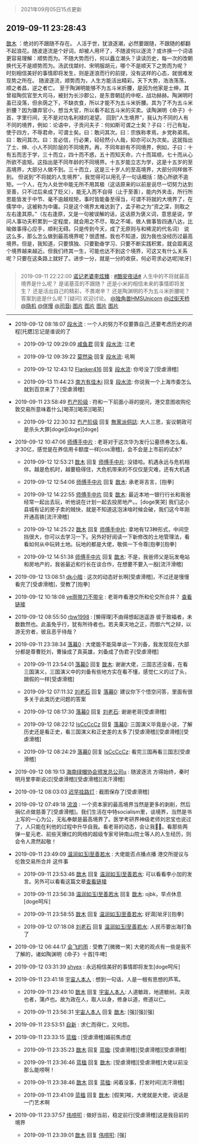 > 2021年09月05日15点更新
<link rel="stylesheet" href="https://cdn.jsdelivr.net/gh/taotie6/sampleJSON@main/css/photo_show.css">


 ## 2019-09-11 23:28:43 

 [㪚木](https://www.coolapk.com/feed/13762981?shareKey=ZGM3Mzg0YTI4MTY3NjEzMTc0ZDQ~) ：绝对的不跟随不存在。
人活于世，犹浪逐潮，必然要跟随，不跟随的都翻不起浪花。随波逐流是个好词，却被人用坏了，不随波何以逐流？或许换一个词语更容易理解：顺势而为。不随大势而行，何以矗立潮头？读读历史，每一次的改朝换代无不是顺势而为。汤武伐桀纣、宋明服胡元，哪个不是顺天下之势而为呢？<!--break-->
时刻相信美好的事情即将发生，则是逐浪而行的前提，没有这样的心态，就很难发现势之所在。
随波逐流，顺势而为，人生方能活出精彩。天下大势，浩浩荡荡，顺之者昌，逆之者亡。
至于陶渊明能够不为五斗米折腰，是因为他家是士绅，其曾祖陶侃官至大司马，被封为长沙郡公，是东晋朝廷的中枢，战功赫赫。陶渊明时虽已没落，但余荫之下，不缺衣食，所以才能不为五斗米折腰。其为了不为五斗米折腰？因为嫌弃官小，想当大官，所以看不起五斗米的买卖。读陶渊明《命子》十首，字里行间，无不是对功名利禄的渴望。
回到“人生境界”，我认为不同的人有不同的境界，例如：论语中，子贡问夫子：何如斯可谓之士矣？子曰：行己有耻，使于四方，不辱君命，可谓士矣。曰：敢问其次。曰：宗族称孝焉，乡党称弟焉。曰：敢问其次。曰：言必信，行必果，硁硁然小人哉，抑亦可以为次矣。这就指出了士、绅、小人不同阶层的不同境界。再，不同年龄有不同境界，例如，子曰：十有五而志于学，三十而立，四十而不惑，五十而知天命，六十而耳顺，七十而从心所欲不逾矩。这指出是不同年龄的不同境界。十五岁能立志为学，这是十五岁的至高境界，大部分人做不到。三十而立，这是三十岁人的至高境界，大部分同样做不到。
但说到“不将就的人生境界”，我觉得可以用孔子一句话概括：随心所欲不逾矩。一个人，在为人处世中能无所不用其极（这话原来的以前是说尽一切努力达到至善，只不过后来成了贬义），能无入而不自得（止于至善），能内外夹击，所行所思能皆发于中节、毫不逾越规矩，事时皆能备至得当，可谓不将就的大境界了，在儒学中，这被称为中庸。只是这个境界太难达到了，孟子称之为“资之深，则取之左右逢其原。”（左右逢原，又是一句被误解的话，这话原为褒义词，意思是说，学问人事功夫积累到一定程度，就会用之不尽，取之不竭，做人做事皆四通八达，比喻做事得心应手，顺利无碍。只是传到今天，成了无原则与和稀泥的代名词）
说这么多，那么怎么做到最高境界呢？很遗憾，我也不知道，因为我也没经历过最高境界。但是，我知道，只要慎独、只要勤奋学习、只要不断实践积累，就会距离这个境界越来越近。但我们终其一生，可能也达不到这个境界，可这又有什么关系呢？只要在这条路上就好了。进步一分，就是一分的收获，何必苛求必达呢[呲牙] 

<div class="album">
<img class="img-item" src="" />
</div>

> 2019-09-11 22:22:00 
> [诺记老婆李炫臻](https://www.coolapk.com/feed/13761903?shareKey=MDA2NGNkZTc3Zjg5NjEzMTc0ZDQ~) : <a class="feed-link-tag" href="/t/酷安夜话?type=0">#酷安夜话#</a> 人生中的不将就最高境界是什么呢？ 是诺基亚的不跟随？ 还是小米的相信未来的事情即将发生？ 还是活出自己的精彩，不畏艰辛？ 还是陶渊明的不为五斗米折腰呢？ 答案到底是什么呢？[疑问] 欢迎讨论。 <a class="feed-link-uname" href="/u/独角兽HMSUnicorn">@独角兽HMSUnicorn</a> <a class="feed-link-uname" href="/u/过街天桥">@过街天桥</a> <a class="feed-link-uname" href="/u/隐机">@隐机</a> <a class="feed-link-uname" href="/u/佯慢">@佯慢</a> <a class="feed-link-uname" href="/u/司音i">@司音i</a> 
[图片](http://image.coolapk.com/feed/2019/0911/22/2802596_a19f1465_1713_7517@1080x1920.jpeg)
[图片](http://image.coolapk.com/feed/2019/0911/22/2802596_f7e1bdd8_1713_7519@1080x1920.jpeg)
[图片](http://image.coolapk.com/feed/2019/0911/22/2802596_3470d8e5_1713_7521@1080x1920.jpeg)
[图片](http://image.coolapk.com/feed/2019/0911/22/2802596_42f54cf3_1713_7523@1080x1920.jpeg)

 ------- 

- 2019-09-12 08:18:07 [段水流](uid=735202) : 一个人的努力不仅要靠自己,还要考虑历史的进程[托腮]忘记是谁说的了 

    - 2019-09-12 09:29:09 [咸鱼君](uid=573545) 回复 [段水流](uid=735202): 江老 

    - 2019-09-12 09:39:22 [莫然染](uid=704691) 回复 [段水流](uid=735202): 吼啊 

    - 2019-09-12 12:43:12 [Flanker416](uid=447843) 回复 [段水流](uid=735202): 你号没了[受虐滑稽] 

    - 2019-09-13 11:44:23 [南方有佳木i](uid=955982) 回复 [段水流](uid=735202): 你说我一个上海市委怎么就到百京来了？[受虐滑稽] 

- 2019-09-11 23:58:49 [冇产阶级](uid=594544) : 符和一下前面小哥的提问，港交意图收购伦敦交易所意味着什么[喝茶][喝茶][喝茶] 

    - 2019-09-12 22:30:32 [冇产阶级](uid=594544) 回复 [無黨派侗誌](uid=963651): 大人三思，妄议朝政可是杀头大罪[doge][doge][doge] 

- 2019-09-12 10:47:06 [师傅手中片](uid=1467971) : 老哥对于这次华为发行公墓债券怎么看。才30亿，感觉是在养信用卡额度一样[cos滑稽]，会不会是上市前的试水? 

    - 2019-09-12 12:53:21 [㪚木](uid=1081091) 回复 [师傅手中片](uid=1467971): 没错哈。机遇永远与危机相伴。越是危机时，越要稳得住，大危机带来的不仅仅是灾难，还有大机遇 

    - 2019-09-12 12:54:06 [师傅手中片](uid=1467971) 回复 [㪚木](uid=1081091): 承老哥吉言，[抱拳] 

    - 2019-09-12 14:22:55 [师傅手中片](uid=1467971) 回复 [㪚木](uid=1081091): 最近本地一银行行长和我爸经常一起出去玩，听他说在计划一起去投房地产。。[doge笑哭] 我们这小县城有证的房子卖的贼快，就是不知道这泡沫啥时候会破，我们这今年刚开通高铁[流汗滑稽] 

    - 2019-09-12 14:25:22 [㪚木](uid=1081091) 回复 [师傅手中片](uid=1467971): 拿地有123种形式，中间空挡很大，你可以去学习一下。另外好好阅读一下新修改的土地管理法，看看如何从中玩转土地。玩地的都是大佬，敬佩一下令尊[抱拳][抱拳] 

    - 2019-09-12 14:51:38 [师傅手中片](uid=1467971) 回复 [㪚木](uid=1081091): 不是，我爸师父是玩发电站和房地产的，我爸最近和行长在谈合作，在想要不要入一股[流汗滑稽] 

- 2019-09-12 13:08:51 [dk小暗](uid=1335269) : 这次的动态好长啊[受虐滑稽]，不过还是慢慢看完了[受虐滑稽]，受教了[抱拳] 

- 2019-09-12 10:18:08 [ye雨带刀不带伞](uid=1719173) : 老哥咋看港交所和伦交所合并？
<a class="feed-link-url" href="http://iphone.myzaker.com/l.php?l=5d78e3dd8e9f0965581eea42" title="http://iphone.myzaker.com/l.php?l=5d78e3dd8e9f0965581eea42" target="_blank" rel="nofollow">查看链接</a> 

- 2019-09-12 08:55:50 [rbw1998](uid=602980) : [懒得理]不由得想起逍遥游  彼于致福者，未数数然也。此虽免乎行，犹有所待者也。若夫乘天地之正，而御六气之辩，以游无穷者，彼且恶乎待哉？ 

- 2019-09-11 23:38:34 [落幕0](uid=1382501) : 大佬能不能简单谈一下刘备，我发现现在大部分都是尊曹贬刘，曹操成了真英雄，刘备成了伪君子[受虐滑稽] 

    - 2019-09-11 23:54:01 [落幕0](uid=1382501) 回复 [㪚木](uid=1081091): 谢谢大佬，三国志还没看，在看三国演义，三国演义中的刘备有些地方实在看不懂，感觉仁义的过了头，跟假的一样[受虐滑稽] 

    - 2019-09-12 07:11:32 [刘老石](uid=2738848) 回复 [落幕0](uid=1382501): 建议你下个悟空问答，里面有很多关于此类历史问题的答案 

    - 2019-09-12 08:17:30 [落幕0](uid=1382501) 回复 [刘老石](uid=2738848): 谢谢老哥[受虐滑稽] 

    - 2019-09-12 08:22:12 [IsCcCcCz](uid=1309064) 回复 [落幕0](uid=1382501): 三国演义毕竟是小说，了解历史还是看正史，看三国演义和正史差的太多了[受虐滑稽][受虐滑稽][受虐滑稽] 

    - 2019-09-12 08:24:29 [落幕0](uid=1382501) 回复 [IsCcCcCz](uid=1309064): 看完三国再看三国志[受虐滑稽] 

- 2019-09-12 08:19:13 [海南绿帽协会颁发总公司u](uid=2767913) : 随波逐流 方得始终，秦时明月里李斯说过[受虐滑稽][受虐滑稽][流汗滑稽] 

- 2019-09-12 08:03:03 [迟早挂路灯](uid=874366) : 截图保存了[受虐滑稽] 

- 2019-09-12 07:49:18 [流浪](uid=469177) : 一个资本家的最高境界当然是更多的剥削，然后捐亿点做慈善了[受虐滑稽]。我们生活在中特socialism里，谈境界，当然是书上写的一心为公，无私奉献是最高境界了。医学考研界神级老师刘忠宝也说过了，人只能在利他的过程中升华自我。看老哥的动态，会让我🍋🍋<!--break-->。看那些两弹一星元老、前些天爆红的网络的超级专家号钟南山院士等人的人生经历，则会令人肃然起敬！ 

- 2019-09-11 23:49:09 [温润如玉l至善若水](uid=1713789) : 大佬能否点播点播 港交所提议与伦敦交易所合并 这件事 

    - 2019-09-11 23:53:46 [㪚木](uid=1081091) 回复 [温润如玉l至善若水](uid=1713789): 可以看看李小加的发言。另外可以看看这篇文章<a class="feed-link-url" href="https://m.guancha.cn/economy/2019_09_11_517485.shtml?s=wapzwyzxw" title="https://m.guancha.cn/economy/2019_09_11_517485.shtml?s=wapzwyzxw" target="_blank" rel="nofollow">查看链接</a> 

    - 2019-09-11 23:56:38 [温润如玉l至善若水](uid=1713789) 回复 [㪚木](uid=1081091): ojbk，早点休息[doge呵斥] 

    - 2019-09-11 23:58:55 [㪚木](uid=1081091) 回复 [温润如玉l至善若水](uid=1713789): 好滴[呲牙][抱拳] 

    - 2019-09-12 07:18:08 [刘老石](uid=2738848) 回复 [温润如玉l至善若水](uid=1713789): 人民币要出海打鱼了 

- 2019-09-12 06:44:17 [会飞的雨](uid=506984) : 受教了[微微一笑]
大佬的观点有一些是我不了解的，诸如陶渊明《命子》十首[牛啤] 

- 2019-09-12 03:31:39 [shyex](uid=629300) : 永远相信美好的事情即将发生[doge呵斥] 

- 2019-09-11 23:41:18 [宇宙人本人](uid=1597114) : 想到一句话，人是一根有思想的芦苇。 

    - 2019-09-11 23:49:10 [㪚木](uid=1081091) 回复 [宇宙人本人](uid=1597114): 人道敏政，地道敏树。夫政也者，蒲卢也。故为政在人，取人以身，修身以道，修道以仁。 

    - 2019-09-11 23:56:31 [宇宙人本人](uid=1597114) 回复 [㪚木](uid=1081091): [强][强][强] 

- 2019-09-11 23:53:51 [自新](uid=2031956) : 求仁而得仁，又何怨。 

- 2019-09-11 23:33:15 [蓝楹](uid=467567) : [受虐滑稽]婚前焦虑症 

    - 2019-09-11 23:35:23 [㪚木](uid=1081091) 回复 [蓝楹](uid=467567): [受虐滑稽][受虐滑稽][受虐滑稽] 

    - 2019-09-11 23:36:46 [蓝楹](uid=467567) 回复 [㪚木](uid=1081091): [受虐滑稽][受虐滑稽]大佬以前没那么能唠啊！ 

    - 2019-09-11 23:38:46 [㪚木](uid=1081091) 回复 [蓝楹](uid=467567): 闲着没事，打发时间[流汗滑稽] 

    - 2019-09-11 23:41:09 [蓝楹](uid=467567) 回复 [㪚木](uid=1081091): [假笑]唉，大佬就是大佬，说话是一门艺术啊 

- 2019-09-11 23:37:57 [伟唠咑](uid=488448) : 做好当前，稳定前行[受虐滑稽]这是我目前的境界 

    - 2019-09-11 23:39:01 [㪚木](uid=1081091) 回复 [伟唠咑](uid=488448): [强] 

